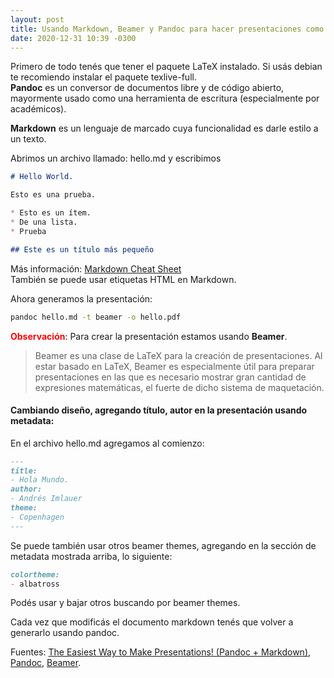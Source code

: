 ```yaml
---
layout: post
title: Usando Markdown, Beamer y Pandoc para hacer presentaciones como PowerPoint
date: 2020-12-31 10:39 -0300
---
```


Primero de todo tenés que tener el paquete LaTeX instalado. Si usás debian te recomiendo instalar el paquete 
texlive-full.   
**Pandoc** es un conversor de documentos libre y de código abierto, mayormente usado como una herramienta de escritura (especialmente por académicos). 

**Markdown** es un lenguaje de marcado cuya funcionalidad es darle estilo a un texto.

Abrimos un archivo llamado: hello.md y escribimos
```markdown
# Hello World.

Esto es una prueba.

* Esto es un ítem.
* De una lista.
* Prueba

## Este es un título más pequeño
```
Más información: [Markdown Cheat Sheet](https://guides.github.com/pdfs/markdown-cheatsheet-online.pdf)  
También se puede usar etiquetas HTML en Markdown.

Ahora generamos la presentación:
```bash
pandoc hello.md -t beamer -o hello.pdf
```


<span style="color: red; font-weight:bold;">Observación</span>: Para crear la presentación estamos usando **Beamer**. 

> Beamer es una clase de LaTeX para la creación de presentaciones. Al estar basado en LaTeX, Beamer es especialmente útil para preparar presentaciones en las que es necesario mostrar gran cantidad de expresiones matemáticas, el fuerte de dicho sistema de maquetación. 

#### Cambiando diseño, agregando título, autor en la presentación usando metadata:
En el archivo hello.md agregamos al comienzo:
```markdown
---
title:
- Hola Mundo.
author:
- Andrés Imlauer
theme:
- Copenhagen
---
```

Se puede también usar otros beamer themes, agregando en la sección de metadata mostrada arriba, lo siguiente:

```markdown
colortheme:
- albatross
```

Podés usar y bajar otros buscando por beamer themes.

Cada vez que modificás el documento markdown tenés que volver a generarlo usando pandoc.

Fuentes: [The Easiest Way to Make Presentations! (Pandoc + Markdown)](https://www.youtube.com/watch?v=dum7q6UXiCE), [Pandoc](https://en.wikipedia.org/wiki/Pandoc), [Beamer](https://en.wikipedia.org/wiki/Beamer_(LaTeX)).
